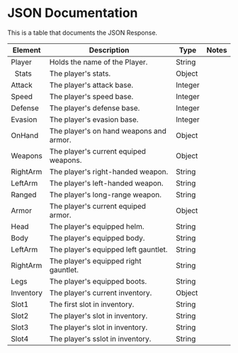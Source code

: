 # JSON Documentation

This is a table that documents the JSON Response.

| Element | Description | Type | Notes |
| ------- | ----------- | ---- | ----- |
| Player | Holds the name of the Player. | String | |
| &nbsp; Stats | The player's stats. | Object | |
|		Attack |  The player's attack base. | Integer | |
|		Speed |  The player's speed base. | Integer | |
|		Defense |  The player's defense base. | Integer | |
|		Evasion |  The player's evasion base. | Integer | |
|	OnHand | The player's on hand weapons and armor. | Object | |
|		Weapons |  The player's current equiped weapons. | Object | |
|			RightArm |  The player's right-handed weapon. | String | |
|			LeftArm |  The player's left-handed weapon. | String | |
|			Ranged |  The player's long-range weapon. | String | |
|		Armor |  The player's current equiped armor. | Object | |
|			Head |  The player's equipped helm. | String | |
|			Body |  The player's equipped body. | String | |
|			LeftArm |  The player's equipped left gauntlet. | String | |
|			RightArm |  The player's equipped right gauntlet. | String | |
|			Legs |  The player's equipped boots. | String | |
|		Inventory |  The player's current inventory. | Object | |
|			Slot1 |  The first slot in inventory. | String | |
|			Slot2 |  The player's slot in inventory. | String | |
|			Slot3 |  The player's slot in inventory. | String | |
|			Slot4 |  The player's sslot in inventory. | String | |